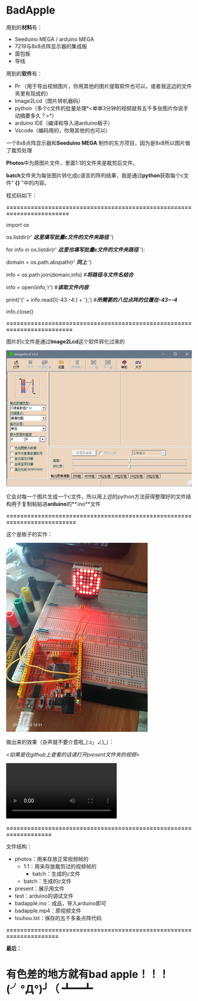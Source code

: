 # **BadApple**
用到的**材料**有：

- Seeduino MEGA / arduino MEGA 
- 7219与8x8点阵显示器的集成板
- 面包板 
- 导线



用到的**软件**有：

- Pr （用于导出视频图片，你用其他的图片提取软件也可以，或者我这边的文件夹里有现成的）
- Image2Lcd（图片转机器码） 
-  python（多个c文件的批量处理*<单单3分钟的视频就有五千多张图片你说手动搞要多久？>*）
- arduino IDE（编译和导入进arduino板子）
-  Vscode（编码用的，你用其他的也可以）



一个8x8点阵显示器和**Seeduino MEGA** 制作的东方项目，因为是8x8所以图片做了裁剪处理

**Photos**中为原图片文件，里面1:1的文件夹是裁剪后文件。

**batch**文件夹为每张图片转化成c语言的阵列结果，我是通过**python**获取每个c文件“ **{}** ”中的内容。

程式码如下：

**=======================================================================**

import os

os.listdir(r' ***这里填写批量c文件的文件夹路径***  ')



for info in os.listdir(r' ***这里也填写批量c文件的文件夹路径*** '):

  domain = os.path.abspath(r' ***同上*** ') 

  info = os.path.join(domain,info)  #***将路径与文件名结合***

  info = open(info,'r') #***读取文件内容***

  print('{' + info.read()[-43:-4:] + '},') #***所需要的八位点阵的位置在-43~-4***

  info.close()

**========================================================================**

图片的c文件是通过**Image2Lcd**这个软件转化过来的

![IMG2LCD](/present/IMG2LCD.JPG)

它会对每一个图片生成一个c文件，所以用上述的python方法获得整理好的文件结构用于复制粘贴进**arduino**的**.ino**文件



**=========================================================================**

这个是板子的实作：

<img src="/present/arduino.jpg" alt="arduino" style="zoom:50%;" />

做出来的效果（杂声就不要介意啦_(:з」∠)_）：

*<如果是在github上查看的话请打开present文件夹的视频>*

<video src="./present/badapple.mp4"></video>

**==================================================================**

文件结构：

- photos：用来存放正常视频帧的
  - 1:1：用来存放裁剪过的视频帧的
    - batch：生成的c文件
  - batch：生成的c文件
- present：展示用文件
- test：arduino的调试文件
- badapple.ino：成品，导入arduino即可
- badapple.mp4：原视频文件
- touhou.txt：保存的五千多条点阵代码

**====================================================================**

**最后：**

# **有色差的地方就有bad apple！！！(╯°Д°)╯（ ┻━┻**
